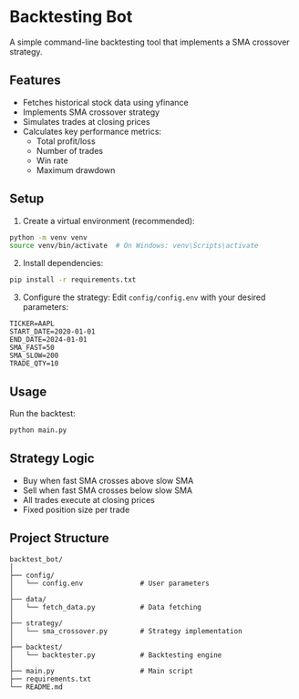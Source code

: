 # Backtesting Bot

A simple command-line backtesting tool that implements a SMA crossover strategy.

## Features

- Fetches historical stock data using yfinance
- Implements SMA crossover strategy
- Simulates trades at closing prices
- Calculates key performance metrics:
  - Total profit/loss
  - Number of trades
  - Win rate
  - Maximum drawdown

## Setup

1. Create a virtual environment (recommended):
```bash
python -m venv venv
source venv/bin/activate  # On Windows: venv\Scripts\activate
```

2. Install dependencies:
```bash
pip install -r requirements.txt
```

3. Configure the strategy:
Edit `config/config.env` with your desired parameters:
```
TICKER=AAPL
START_DATE=2020-01-01
END_DATE=2024-01-01
SMA_FAST=50
SMA_SLOW=200
TRADE_QTY=10
```

## Usage

Run the backtest:
```bash
python main.py
```

## Strategy Logic

- Buy when fast SMA crosses above slow SMA
- Sell when fast SMA crosses below slow SMA
- All trades execute at closing prices
- Fixed position size per trade

## Project Structure

```
backtest_bot/
│
├── config/
│   └── config.env              # User parameters
│
├── data/
│   └── fetch_data.py           # Data fetching
│
├── strategy/
│   └── sma_crossover.py        # Strategy implementation
│
├── backtest/
│   └── backtester.py           # Backtesting engine
│
├── main.py                     # Main script
├── requirements.txt
└── README.md
``` 